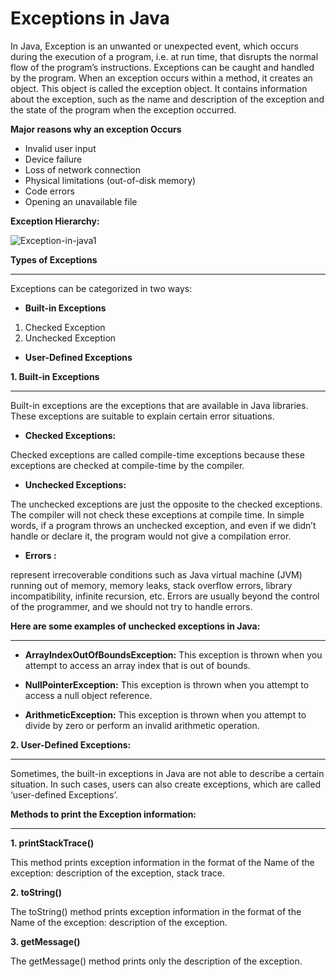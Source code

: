 ﻿

# Exceptions in Java

In Java, Exception is an unwanted or unexpected event, which occurs during the execution of a program, i.e. at run time, that disrupts the normal flow of the program’s instructions. Exceptions can be caught and handled by the program. When an exception occurs within a method, it creates an object. This object is called the exception object. It contains information about the exception, such as the name and description of the exception and the state of the program when the exception occurred.

**Major reasons why an exception Occurs**

- Invalid user input
- Device failure
- Loss of network connection
- Physical limitations (out-of-disk memory)
- Code errors
- Opening an unavailable file

**Exception Hierarchy:**

![Exception-in-java1](https://github.com/rhushikesh2000/JAVA_TUTORIAL_/assets/124034778/c829e35b-0ab5-46d6-8231-6610b9d0012f)



**Types of Exceptions**

---

Exceptions can be categorized in two ways:

- **Built-in Exceptions**
1. Checked Exception
1. Unchecked Exception 
- **User-Defined Exceptions**


**1. Built-in Exceptions**

---
Built-in exceptions are the exceptions that are available in Java libraries. These exceptions are suitable to explain certain error situations.

- **Checked Exceptions:** 

Checked exceptions are called compile-time exceptions because these exceptions are checked at compile-time by the compiler.

- **Unchecked Exceptions:** 

The unchecked exceptions are just the opposite to the checked exceptions. The compiler will not check these exceptions at compile time. In simple words, if a program throws an unchecked exception, and even if we didn’t handle or declare it, the program would not give a compilation error.

- **Errors :** 


represent irrecoverable conditions such as Java virtual machine (JVM) running out of memory, memory leaks, stack overflow errors, library incompatibility, infinite recursion, etc. Errors are usually beyond the control of the programmer, and we should not try to handle errors.

**Here are some examples of unchecked exceptions in Java:**

---

- **ArrayIndexOutOfBoundsException:** This exception is thrown when you attempt to access an array index that is out of bounds.

- **NullPointerException:** This exception is thrown when you attempt to access a null object reference.

- **ArithmeticException:** This exception is thrown when you attempt to divide by zero or perform an invalid arithmetic operation.


**2. User-Defined Exceptions:**

---

Sometimes, the built-in exceptions in Java are not able to describe a certain situation. In such cases, users can also create exceptions, which are called ‘user-defined Exceptions’. 

**Methods to print the Exception information:**

---

**1. printStackTrace()**

This method prints exception information in the format of the Name of the exception: description of the exception, stack trace.

**2. toString()** 

The toString() method prints exception information in the format of the Name of the exception: description of the exception.

**3. getMessage()** 

The getMessage() method prints only the description of the exception.